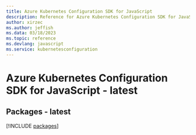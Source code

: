 ```yaml
---
title: Azure Kubernetes Configuration SDK for JavaScript
description: Reference for Azure Kubernetes Configuration SDK for JavaScript
author: xirzec
ms.author: jeffish
ms.data: 03/18/2023
ms.topic: reference
ms.devlang: javascript
ms.service: kubernetesconfiguration
---
```

# Azure Kubernetes Configuration SDK for JavaScript - latest
## Packages - latest
[!INCLUDE [packages](kubernetes-configuration-index.md)]